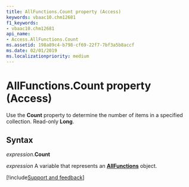 ```yaml
---
title: AllFunctions.Count property (Access)
keywords: vbaac10.chm12681
f1_keywords:
- vbaac10.chm12681
api_name:
- Access.AllFunctions.Count
ms.assetid: 198a89c4-b798-cf69-22f7-7bf3a5b8accf
ms.date: 02/01/2019
ms.localizationpriority: medium
---
```



# AllFunctions.Count property (Access)

Use the **Count** property to determine the number of items in a specified collection. Read-only **Long**.


## Syntax

_expression_.**Count**

_expression_ A variable that represents an **[AllFunctions](Access.AllFunctions.md)** object.




[!include[Support and feedback](~/includes/feedback-boilerplate.md)]